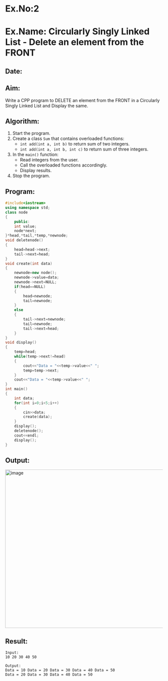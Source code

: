 # Ex.No:2  
# Ex.Name: Circularly Singly Linked List - Delete an element from the FRONT  

## Date:  

## Aim:  
Write a CPP program to DELETE an element from the FRONT in a Circularly Singly Linked List and Display the same.

## Algorithm:  
1. Start the program.  
2. Create a class `Sum` that contains overloaded functions:  
   - `int add(int a, int b)` to return sum of two integers.  
   - `int add(int a, int b, int c)` to return sum of three integers.  
3. In the `main()` function:  
   - Read integers from the user.  
   - Call the overloaded functions accordingly.  
   - Display results.  
4. Stop the program.  

## Program:
```cpp
#include<iostream>
using namespace std;
class node
{
    public:
    int value;
    node*next;
}*head,*tail,*temp,*newnode;
void deletenode()
{
    head=head->next;
    tail->next=head;
}
void create(int data)
{
    newnode=new node();
    newnode->value=data;
    newnode->next=NULL;
    if(head==NULL)
    {
        head=newnode;
        tail=newnode;
    }
    else
    {
        tail->next=newnode;
        tail=newnode;
        tail->next=head;
    }
}
void display()
{
    temp=head;
    while(temp->next!=head)
    {
        cout<<"Data = "<<temp->value<<" ";
        temp=temp->next;
    }
    cout<<"Data = "<<temp->value<<" ";
}
int main()
{
    int data;
    for(int i=0;i<5;i++)
    {
        cin>>data;
        create(data);
    }
    display();
    deletenode();
    cout<<endl;
    display();
}
```

## Output:
<img width="1174" height="507" alt="image" src="https://github.com/user-attachments/assets/a94845ec-8dbb-4ee6-8910-18c53f41ce7e" />

## Result:
```
Input:
10 20 30 40 50

Output:
Data = 10 Data = 20 Data = 30 Data = 40 Data = 50 
Data = 20 Data = 30 Data = 40 Data = 50
```
